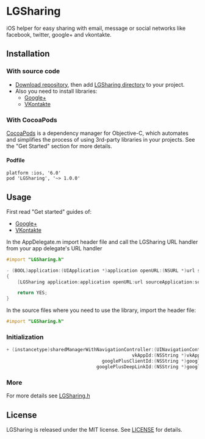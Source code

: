 # LGSharing

iOS helper for easy sharing with email, message or social networks like facebook, twitter, google+ and vkontakte. 

## Installation

### With source code

- [Download repository](https://github.com/Friend-LGA/LGSharing/archive/master.zip), then add [LGSharing directory](https://github.com/Friend-LGA/LGSharing/blob/master/LGSharing/) to your project.
- Also you need to install libraries:
  - [Google+](https://developers.google.com/+/mobile/ios/)
  - [VKontakte](https://github.com/VKCOM/vk-ios-sdk)

### With CocoaPods

[CocoaPods](http://cocoapods.org/) is a dependency manager for Objective-C, which automates and simplifies the process of using 3rd-party libraries in your projects. See the "Get Started" section for more details.

#### Podfile

```
platform :ios, '6.0'
pod 'LGSharing', '~> 1.0.0'
```

## Usage

First read "Get started" guides of:
- [Google+](https://developers.google.com/+/mobile/ios/getting-started)
- [VKontakte](http://vk.com/dev/ios_sdk)

In the AppDelegate.m import header file and call the LGSharing URL handler from your app delegate's URL handler

```objective-c
#import "LGSharing.h"

- (BOOL)application:(UIApplication *)application openURL:(NSURL *)url sourceApplication:(NSString *)sourceApplication annotation:(id)annotation
{
    [LGSharing application:application openURL:url sourceApplication:sourceApplication annotation:annotation];

    return YES;
}
```

In the source files where you need to use the library, import the header file:

```objective-c
#import "LGSharing.h"
```

### Initialization

```objective-c
+ (instancetype)sharedManagerWithNavigationController:(UINavigationController *)navigationController
                                              vkAppId:(NSString *)vkAppId               // pass nil if you don't want to use it
                                   googlePlusClientId:(NSString *)googlePlusClientId    // pass nil if you don't want to use it
                                 googlePlusDeepLinkId:(NSString *)googlePlusDeepLinkId; // pass nil if you don't want to use it
```

### More

For more details see [LGSharing.h](https://github.com/Friend-LGA/LGSharing/blob/master/LGSharing/LGSharing.h)

## License

LGSharing is released under the MIT license. See [LICENSE](https://raw.githubusercontent.com/Friend-LGA/LGSharing/master/LICENSE) for details.
